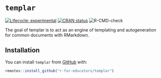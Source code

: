 
<!-- README.md is generated from README.Rmd. Please edit that file -->

# `templar`

<!-- badges: start -->

[![Lifecycle:
experimental](https://img.shields.io/badge/lifecycle-experimental-orange.svg)](https://www.tidyverse.org/lifecycle/#experimental)
[![CRAN
status](https://www.r-pkg.org/badges/version/templar)](https://CRAN.R-project.org/package=templar)
![R-CMD-check](https://github.com/kbodwin/templar/workflows/R-CMD-check/badge.svg)
<!-- badges: end -->

The goal of templar is to act as an engine of templating and
autogeneration for common documents with RMarkdown.

## Installation

You can install `templar` from
[GitHub](https://github.com/r-for-educators/templar) with:

``` r
remotes::install_github("r-for-educators/templar")
```
